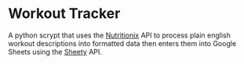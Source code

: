 # Workout Tracker
A python scrypt that uses the [Nutritionix](https://www.nutritionix.com/business/api) API to process plain english workout descriptions into formatted data then enters them into Google Sheets using the [Sheety](https://sheety.co/) API.